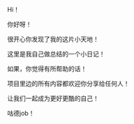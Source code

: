 Hi！

你好呀！

很开心你发现了我的这片小天地！

这里是我自己做总结的一个小日记！

如果，你觉得有所帮助的话！

项目里边的所有内容都欢迎你分享给任何人！

让我们一起成为更好更酷的自己！

咕德job！